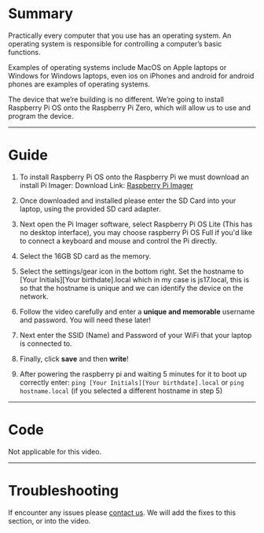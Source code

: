 # Summary 
Practically every computer that you use has an operating system. An operating system is responsible for controlling a computer’s basic functions. 

Examples of operating systems include MacOS on Apple laptops or Windows for Windows laptops, even ios on iPhones and android for android phones are examples of operating systems. 

The device that we’re building is no different. We’re going to install Raspberry Pi OS onto the Raspberry Pi Zero, which will allow us to use and program the device.

---
# Guide
1. To install Raspberry Pi OS onto the Raspberry Pi we must download an install Pi Imager:
Download Link: [Raspberry Pi Imager](https://www.raspberrypi.com/software/)

2. Once downloaded and installed please enter the SD Card into your laptop, using the provided SD card adapter.

3. Next open the Pi Imager software, select Raspberry Pi OS Lite (This has no desktop interface), you may choose raspberry Pi OS Full if you'd like to connect a keyboard and mouse and control the Pi directly.

4. Select the 16GB SD card as the memory. 

5. Select the settings/gear icon in the bottom right. Set the hostname to [Your Initials][Your birthdate].local which in my case is js17.local, this is so that the hostname is unique and we can identify the device on the network.

6. Follow the video carefully and enter a **unique and memorable** username and password. You will need these later!

7. Next enter the SSID (Name) and Password of your WiFi that your laptop is connected to.

8. Finally, click **save** and then **write**!

9. After powering the raspberry pi and waiting 5 minutes for it to boot up correctly enter:
`ping [Your Initials][Your birthdate].local` or `ping hostname.local` (if you selected a different hostname in step 5)

---
# Code
Not applicable for this video.

---
# Troubleshooting
If encounter any issues please [contact us](https://jambyte.io/contact). We will add the fixes to this section, or into the video.